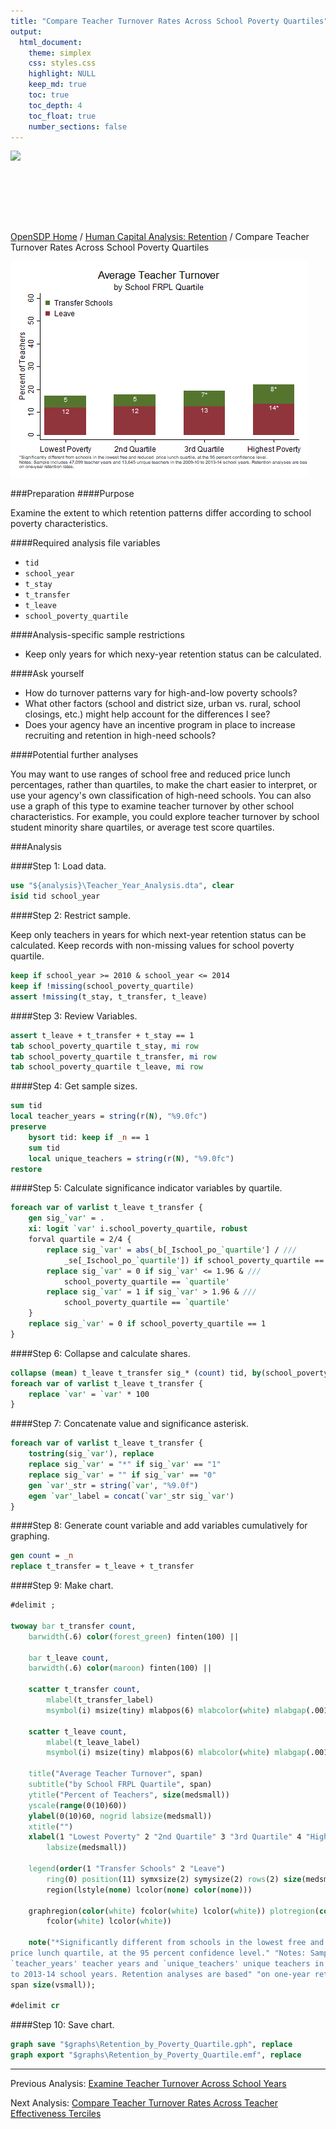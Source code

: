 ```yaml
---
title: "Compare Teacher Turnover Rates Across School Poverty Quartiles"
output: 
  html_document:
    theme: simplex
    css: styles.css
    highlight: NULL
    keep_md: true
    toc: true
    toc_depth: 4
    toc_float: true
    number_sections: false
---
```







<div class="navbar navbar-default navbar-fixed-top" id="logo">
<div class="container">
<img src="OpenSDP-Banner_crimson.jpg" style="display: block; margin: 0 auto; height: 115px;">
</div>
</div>

[OpenSDP Home](http://opensdp.github.io) / [Human Capital Analysis: Retention](Human_Capital_Analysis_Retention.html) / Compare Teacher Turnover Rates Across School Poverty Quartiles

![](Teacher_Turnover_by_School_Poverty_Quartile.png)

###Preparation
####Purpose

Examine the extent to which retention patterns differ according to school poverty characteristics.

####Required analysis file variables

 - `tid`
 - `school_year`
 - `t_stay`
 - `t_transfer`
 - `t_leave`
 - `school_poverty_quartile`


####Analysis-specific sample restrictions

 - Keep only years for which nexy-year retention status can be calculated.


####Ask yourself

 - How do turnover patterns vary for high-and-low poverty schools?
 - What other factors (school and district size, urban vs. rural, school closings, etc.) might help account for the differences I see?
 - Does your agency have an incentive program in place to increase recruiting and retention in high-need schools?


####Potential further analyses

You may want to use ranges of school free and reduced price lunch percentages, rather than quartiles, to make the chart easier to interpret, or use your agency's own classification of high-need schools. You can also use a graph of this type to examine teacher turnover by other school characteristics. For example, you could explore teacher turnover by school student minority share quartiles, or average test score quartiles.

###Analysis

####Step 1: Load data.


```stata
use "${analysis}\Teacher_Year_Analysis.dta", clear
isid tid school_year
```



####Step 2: Restrict sample.

Keep only teachers in years for which next-year retention status can be calculated. Keep records with non-missing values for school poverty quartile.


```stata
keep if school_year >= 2010 & school_year <= 2014 
keep if !missing(school_poverty_quartile)
assert !missing(t_stay, t_transfer, t_leave)
```


####Step 3: Review Variables.


```stata
assert t_leave + t_transfer + t_stay == 1
tab school_poverty_quartile t_stay, mi row
tab school_poverty_quartile t_transfer, mi row
tab school_poverty_quartile t_leave, mi row
```


####Step 4: Get sample sizes.


```stata
sum tid
local teacher_years = string(r(N), "%9.0fc")
preserve
	bysort tid: keep if _n == 1
	sum tid
	local unique_teachers = string(r(N), "%9.0fc")
restore
```


####Step 5: Calculate significance indicator variables by quartile.


```stata
foreach var of varlist t_leave t_transfer {
	gen sig_`var' = .
	xi: logit `var' i.school_poverty_quartile, robust
	forval quartile = 2/4 {
		replace sig_`var' = abs(_b[_Ischool_po_`quartile'] / ///
			_se[_Ischool_po_`quartile']) if school_poverty_quartile == `quartile'
		replace sig_`var' = 0 if sig_`var' <= 1.96 & ///
			school_poverty_quartile == `quartile'
		replace sig_`var' = 1 if sig_`var' > 1.96 & ///
			school_poverty_quartile == `quartile'
	}
	replace sig_`var' = 0 if school_poverty_quartile == 1
}
```


####Step 6: Collapse and calculate shares.


```stata
collapse (mean) t_leave t_transfer sig_* (count) tid, by(school_poverty_quartile)
foreach var of varlist t_leave t_transfer {
	replace `var' = `var' * 100
}
```


####Step 7: Concatenate value and significance asterisk.


```stata
foreach var of varlist t_leave t_transfer {
	tostring(sig_`var'), replace
	replace sig_`var' = "*" if sig_`var' == "1"
	replace sig_`var' = "" if sig_`var' == "0"
	gen `var'_str = string(`var', "%9.0f")
	egen `var'_label = concat(`var'_str sig_`var')
}
```


####Step 8: Generate count variable and add variables cumulatively for graphing.


```stata
gen count = _n
replace t_transfer = t_leave + t_transfer
```


####Step 9: Make chart.


```stata
#delimit ;

twoway bar t_transfer count,
	barwidth(.6) color(forest_green) finten(100) ||
	
	bar t_leave count,
	barwidth(.6) color(maroon) finten(100) ||
	
	scatter t_transfer count,
		mlabel(t_transfer_label) 
		msymbol(i) msize(tiny) mlabpos(6) mlabcolor(white) mlabgap(.001) ||
		
	scatter t_leave count,
		mlabel(t_leave_label) 
		msymbol(i) msize(tiny) mlabpos(6) mlabcolor(white) mlabgap(.001) ||,
		
	title("Average Teacher Turnover", span)
	subtitle("by School FRPL Quartile", span) 
	ytitle("Percent of Teachers", size(medsmall)) 
	yscale(range(0(10)60)) 
	ylabel(0(10)60, nogrid labsize(medsmall)) 
	xtitle("") 
	xlabel(1 "Lowest Poverty" 2 "2nd Quartile" 3 "3rd Quartile" 4 "Highest Poverty", 
		labsize(medsmall)) 
	
	legend(order(1 "Transfer Schools" 2 "Leave")
		ring(0) position(11) symxsize(2) symysize(2) rows(2) size(medsmall) 
		region(lstyle(none) lcolor(none) color(none)))
		
	graphregion(color(white) fcolor(white) lcolor(white)) plotregion(color(white) 
		fcolor(white) lcolor(white))
	
	note("*Significantly different from schools in the lowest free and reduced 
price lunch quartile, at the 95 percent confidence level." "Notes: Sample includes
`teacher_years' teacher years and `unique_teachers' unique teachers in the 2009-10
to 2013-14 school years. Retention analyses are based" "on one-year retention rates.",
span size(vsmall));

#delimit cr
```


####Step 10: Save chart.


```stata
graph save "$graphs\Retention_by_Poverty_Quartile.gph", replace
graph export "$graphs\Retention_by_Poverty_Quartile.emf", replace
```



---

Previous Analysis: [Examine Teacher Turnover Across School Years](Teacher_Turnover_by_School_Year.html)

Next Analysis: [Compare Teacher Turnover Rates Across Teacher Effectiveness Terciles](Teacher_Turnover_by_Teacher_Effectiveness_Tercile.html)
